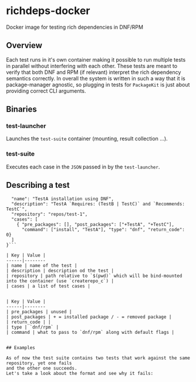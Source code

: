 # richdeps-docker
Docker image for testing rich dependencies in DNF/RPM

## Overview
Each test runs in it's own container making it possible to run multiple tests
in parallel without interfering with each other. These tests are meant to
verify that both DNF and RPM (if relevant) interpret the rich dependency semantics
correctly. In overall the system is written in such a way that it is package-manager
agnostic, so plugging in tests for `PackageKit` is just about providing correct
CLI arguments.

## Binaries

### test-launcher
Launches the `test-suite` container (mounting, result collection ...).

### test-suite
Executes each case in the `JSON` passed in by the `test-launcher`.

## Describing a test

```{
  "name": "TestA installation using DNF",
  "description": "TestA `Requires: (TestB | TestC)` and `Recommends: TestC`",
  "repository": "repos/test-1",
  "cases": [
    { "pre_packages": [], "post_packages": ["+TestA", "+TestC"], 
      "command": ["install", "TestA"], "type": "dnf", "return_code": 0}
  ]
}```

| Key | Value |
------|--------
| name | name of the test |
| description | description od the test |
| repository | path relative to `$(pwd)` which will be bind-mounted into the container (use `createrepo_c`) |
| cases | a list of test cases |


| Key | Value |
------|--------
| pre_packages | unused |
| post_packages | + = installed package / - = removed package |
| return_code | |
| type | `dnf/rpm` |
| command | what to pass to `dnf/rpm` along with default flags |


## Examples

As of now the test suite contains two tests that work against the same repository, yet one fails
and the other one succeeds.
Let's take a look about the format and see why it fails:
